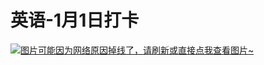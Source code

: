 # 英语-1月1日打卡

[![图片可能因为网络原因掉线了，请刷新或直接点我查看图片~](https://cdn.jsdelivr.net/gh/ylsislove/image-home/test/20210102232053.jpg)](https://cdn.jsdelivr.net/gh/ylsislove/image-home/test/20210102232053.jpg)
